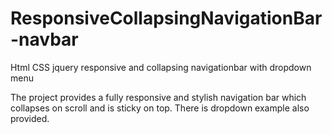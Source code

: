 # ResponsiveCollapsingNavigationBar-navbar
Html CSS jquery responsive and collapsing navigationbar with dropdown menu

The project provides a fully responsive and stylish navigation bar which collapses on scroll and is sticky on top. There is dropdown example also provided.

